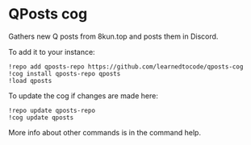 # QPosts cog

Gathers new Q posts from 8kun.top and posts them in Discord.

To add it to your instance:

```
!repo add qposts-repo https://github.com/learnedtocode/qposts-cog
!cog install qposts-repo qposts
!load qposts
```

To update the cog if changes are made here:

```
!repo update qposts-repo
!cog update qposts
```

More info about other commands is in the command help.
